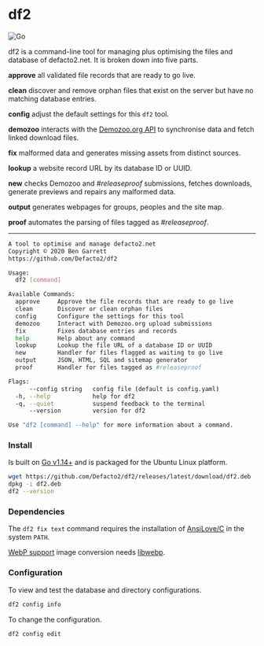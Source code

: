 # df2

![Go](https://github.com/Defacto2/df2/workflows/Go/badge.svg)

df2 is a command-line tool for managing plus optimising the files and database of defacto2.net. It is broken down into five parts.

**approve** all validated file records that are ready to go live.

**clean** discover and remove orphan files that exist on the server but have no matching database entries.

**config** adjust the default settings for this `df2` tool.

**demozoo** interacts with the [Demozoo.org API](http://demozoo.org/api/v1/) to synchronise data and fetch linked download files.

**fix** malformed data and generates missing assets from distinct sources.

**lookup** a website record URL by its database ID or UUID.

**new** checks Demozoo and _#releaseproof_ submissions, fetches downloads, generate previews and repairs any malformed data.

**output** generates webpages for groups, peoples and the site map.

**proof** automates the parsing of files tagged as _#releaseproof_.

---

```bash
A tool to optimise and manage defacto2.net
Copyright © 2020 Ben Garrett
https://github.com/Defacto2/df2

Usage:
  df2 [command]

Available Commands:
  approve     Approve the file records that are ready to go live
  clean       Discover or clean orphan files
  config      Configure the settings for this tool
  demozoo     Interact with Demozoo.org upload submissions
  fix         Fixes database entries and records
  help        Help about any command
  lookup      Lookup the file URL of a database ID or UUID
  new         Handler for files flagged as waiting to go live
  output      JSON, HTML, SQL and sitemap generator
  proof       Handler for files tagged as #releaseproof

Flags:
      --config string   config file (default is config.yaml)
  -h, --help            help for df2
  -q, --quiet           suspend feedback to the terminal
      --version         version for df2

Use "df2 [command] --help" for more information about a command.
```

### Install

Is built on [Go v1.14+](https://golang.org/doc/install) and is packaged for the Ubuntu Linux platform.

```bash
wget https://github.com/Defacto2/df2/releases/latest/download/df2.deb
dpkg -i df2.deb
df2 --version
```

### Dependencies

The `df2 fix text` command requires the installation of [AnsiLove/C](https://github.com/ansilove/ansilove) in the system `PATH`.

[WebP support](https://en.wikipedia.org/wiki/WebP) image conversion needs [libwebp](https://storage.googleapis.com/downloads.webmproject.org/releases/webp/index.html).

### Configuration

To view and test the database and directory configurations.

```bash
df2 config info
```

To change the configuration.

```bash
df2 config edit
```
